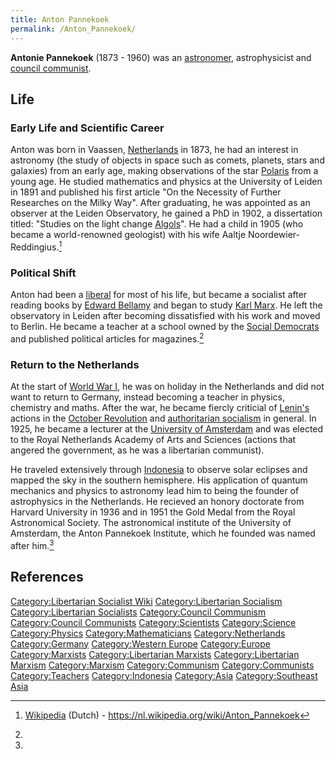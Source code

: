 ```yaml
---
title: Anton Pannekoek
permalink: /Anton_Pannekoek/
---
```


**Antonie Pannekoek** (1873 - 1960) was an
[astronomer](Science.md "wikilink"), astrophysicist and [council
communist](Council_Communism.md "wikilink").

## Life

### Early Life and Scientific Career

Anton was born in Vaassen, [Netherlands](Netherlands.md "wikilink") in
1873, he had an interest in astronomy (the study of objects in space
such as comets, planets, stars and galaxies) from an early age, making
observations of the star
[Polaris](https://en.wikipedia.org/wiki/Polaris) from a young age. He
studied mathematics and physics at the University of Leiden in 1891 and
published his first article "On the Necessity of Further Researches on
the Milky Way". After graduating, he was appointed as an observer at the
Leiden Observatory, he gained a PhD in 1902, a dissertation titled:
"Studies on the light change
[Algols](https://en.wikipedia.org/wiki/Algol)". He had a child in 1905
(who became a world-renowned geologist) with his wife Aaltje
Noordewier-Reddingius.[^1]

### Political Shift

Anton had been a [liberal](Liberalism.md "wikilink") for most of his life,
but became a socialist after reading books by [Edward
Bellamy](Edward_Bellamy.md "wikilink") and began to study [Karl
Marx](Karl_Marx.md "wikilink"). He left the observatory in Leiden after
becoming dissatisfied with his work and moved to Berlin. He became a
teacher at a school owned by the [Social
Democrats](Social_Democrats_(Germany).md "wikilink") and published
political articles for magazines.[^2]

### Return to the Netherlands

At the start of [World War I](World_War_I.md "wikilink"), he was on holiday
in the Netherlands and did not want to return to Germany, instead
becoming a teacher in physics, chemistry and maths. After the war, he
became fiercly criticial of [Lenin's](Vladimir_Lenin.md "wikilink") actions
in the [October Revolution](October_Revolution.md "wikilink") and
[authoritarian socialism](Authoritarian_Socialism.md "wikilink") in
general. In 1925, he became a lecturer at the [University of
Amsterdam](University.md "wikilink") and was elected to the Royal
Netherlands Academy of Arts and Sciences (actions that angered the
government, as he was a libertarian communist).

He traveled extensively through [Indonesia](Indonesia.md "wikilink") to
observe solar eclipses and mapped the sky in the southern hemisphere.
His application of quantum mechanics and physics to astronomy lead him
to being the founder of astrophysics in the Netherlands. He recieved an
honory doctorate from Harvard University in 1936 and in 1951 the Gold
Medal from the Royal Astronomical Society. The astronomical institute of
the University of Amsterdam, the Anton Pannekoek Institute, which he
founded was named after him.[^3]

## References

<references />

[Category:Libertarian Socialist
Wiki](Category:Libertarian_Socialist_Wiki.md "wikilink")
[Category:Libertarian
Socialism](Category:Libertarian_Socialism.md "wikilink")
[Category:Libertarian
Socialists](Category:Libertarian_Socialists.md "wikilink")
[Category:Council Communism](Category:Council_Communism.md "wikilink")
[Category:Council Communists](Category:Council_Communists.md "wikilink")
[Category:Scientists](Category:Scientists.md "wikilink")
[Category:Science](Category:Science.md "wikilink")
[Category:Physics](Category:Physics.md "wikilink")
[Category:Mathematicians](Category:Mathematicians.md "wikilink")
[Category:Netherlands](Category:Netherlands.md "wikilink")
[Category:Germany](Category:Germany.md "wikilink") [Category:Western
Europe](Category:Western_Europe.md "wikilink")
[Category:Europe](Category:Europe.md "wikilink")
[Category:Marxists](Category:Marxists.md "wikilink") [Category:Libertarian
Marxists](Category:Libertarian_Marxists.md "wikilink")
[Category:Libertarian Marxism](Category:Libertarian_Marxism.md "wikilink")
[Category:Marxism](Category:Marxism.md "wikilink")
[Category:Communism](Category:Communism.md "wikilink")
[Category:Communists](Category:Communists.md "wikilink")
[Category:Teachers](Category:Teachers.md "wikilink")
[Category:Indonesia](Category:Indonesia.md "wikilink")
[Category:Asia](Category:Asia.md "wikilink") [Category:Southeast
Asia](Category:Southeast_Asia.md "wikilink")

[^1]: [Wikipedia](Wikipedia.md "wikilink") (Dutch) -
    <https://nl.wikipedia.org/wiki/Anton_Pannekoek>

[^2]:

[^3]: